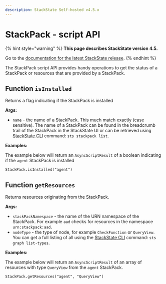 ```yaml
---
description: StackState Self-hosted v4.5.x
---
```


# StackPack - script API

{% hint style="warning" %}
**This page describes StackState version 4.5.**

Go to the [documentation for the latest StackState release](https://docs.stackstate.com/develop/reference/scripting/script-apis/stackpack).
{% endhint %}

The StackPack script API provides handy operations to get the status of a StackPack or resources that are provided by a StackPack.

## Function `isInstalled`

Returns a flag indicating if the StackPack is installed

**Args:**

* `name` - the name of a StackPack. This much match exactly \(case sensitive\). The name of a StackPack can be found in the breadcrumb trail of the StackPack in the StackState UI or can be retrieved using [StackState CLI](../../../../setup/cli-install.md) command: `sts stackpack list`.

**Examples:**

The example below will return an `AsyncScriptResult` of a boolean indicating if the `agent` StackPack is installed

```text
StackPack.isInstalled("agent")
```

## Function `getResources`

Returns resources originating from the StackPack.

**Args:**

* `stackPackNamespace` - the name of the URN namespace of the StackPack. For example `aad` checks for resources in the namespace `urn:stackpack:aad`.
* `nodeType` - the type of node, for example `CheckFunction` or `QueryView`. You can get a full listing of all using the [StackState CLI](../../../../setup/cli-install.md) command: `sts graph list-types`.

**Examples:**

The example below will return an `AsyncScriptResult` of an array of resources with type `QueryView` from the `agent` StackPack.

```text
StackPack.getResources("agent", "QueryView")
```

